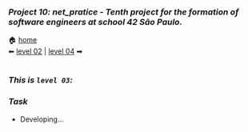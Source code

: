 ### _Project 10: net_pratice - Tenth project for the formation of software engineers at school 42 São Paulo._

🏠 [home](https://github.com/Vinicius-Santoro/42-formation-lvl2-10.net_pratice)<br>
⬅ [level 02](https://github.com/Vinicius-Santoro/42-formation-lvl2-10.net_pratice/blob/main/readmes/level02.md) | [level 04](https://github.com/Vinicius-Santoro/42-formation-lvl2-10.net_pratice/blob/main/readmes/level04.md) ➡
<h1></h1>

### _This is `level 03`:_

### _Task_
- Developing...


